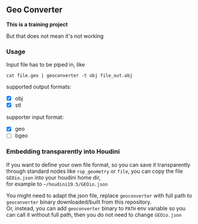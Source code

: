 ## Geo Converter

**This is a training project**

But that does not mean it's not working


### Usage

Input file has to be piped in, like 

`cat file.geo | geoconverter -t obj file_out.obj`

supported output formats:
* [x] obj
* [x] stl

supporter input format:
* [x] geo
* [ ] bgeo

### Embedding transparently into Houdini

If you want to define your own file format, so you can save it transparently through standard nodes like `rop_geometry` or `file`,
you can copy the file `GEOio.json` into your houdini home dir,  
for example to `~/houdini19.5/GEOio.json`

You might need to adapt the json file, replace `geoconverter` with full path to `geoconverter` binary downloaded/built from this repository.  
Or, instead, you can add `geoconverter` binary to `PATH` env variable so you can call it without full path, then you do not need to change `GEOio.json`